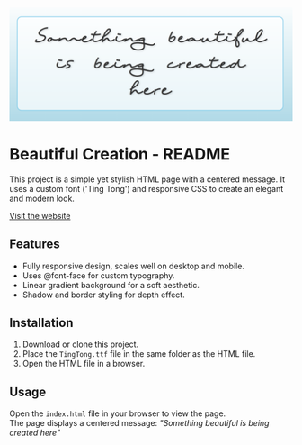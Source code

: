 ![Welcome](welcome.png)

# Beautiful Creation - README

This project is a simple yet stylish HTML page with a centered message.
It uses a custom font ('Ting Tong') and responsive CSS to create an
elegant and modern look.

[Visit the website](https://change-my.com)

## Features

-   Fully responsive design, scales well on desktop and mobile.
-   Uses @font-face for custom typography.
-   Linear gradient background for a soft aesthetic.
-   Shadow and border styling for depth effect.

## Installation

1.  Download or clone this project.
2.  Place the `TingTong.ttf` file in the same folder as the HTML file.
3.  Open the HTML file in a browser.

## Usage

Open the `index.html` file in your browser to view the page.\
The page displays a centered message: *"Something beautiful is being
created here"*
